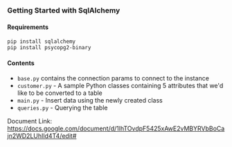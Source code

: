 ### Getting Started with SqlAlchemy

#### Requirements

```
pip install sqlalchemy
pip install psycopg2-binary
```

#### Contents

- `base.py` contains the connection params to connect to the instance
- `customer.py` - A sample Python classes containing 5 attributes that we'd like to be converted to a table
- `main.py` - Insert data using the newly created class
- `queries.py` - Querying the table



Document Link:
https://docs.google.com/document/d/1lhTOvdpF5425xAwE2vMBYRVbBoCajn2WD2LUhIld4T4/edit#

